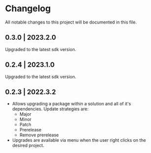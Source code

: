 # Changelog
All notable changes to this project will be documented in this file.

## 0.3.0 | 2023.2.0

Upgraded to the latest sdk version.

## 0.2.4 | 2023.1.0

Upgraded to the latest sdk version.

## 0.2.3 | 2022.3.2
- Allows upgrading a package within a solution and all of it's dependencies. Update strategies are:
  - Major
  - Minor
  - Patch
  - Prerelease
  - Remove prerelease
- Upgrades are available via menu when the user right clicks on the desired project.
